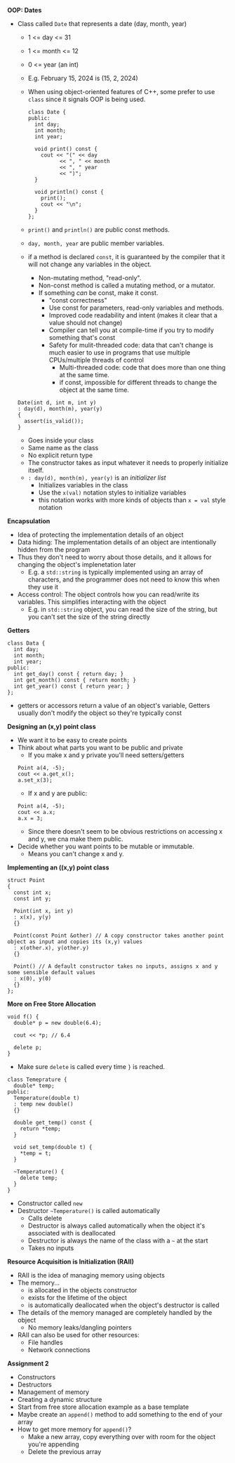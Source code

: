 **OOP: Dates**
- Class called ``Date`` that represents a date (day, month, year)
  - 1 <= day <= 31
  - 1 <= month <= 12
  - 0 <= year (an int)
  - E.g. February 15, 2024 is (15, 2, 2024)
  - When using object-oriented features of C++, some prefer to use ``class`` since it signals OOP is being used.

    ```
    class Date {
    public:
      int day;
      int month;
      int year;

      void print() const {
        cout << "(" << day
              << ", " << month
              << ", " year
              << ")";
      }

      void println() const {
        print();
        cout << "\n";
      }
    };
    ```
    
  - ``print()`` and ``println()`` are public const methods.
  - ``day, month, year`` are public member variables.
  - if a method is declared ``const``, it is guaranteed by the compiler that it will not change any variables in the object.
    - Non-mutating method, "read-only".
    - Non-const method is called a mutating method, or a mutator.
    - If something *can* be const, make it const.
      - "const correctness"
      - Use const for parameters, read-only variables and methods.
      - Improved code readability and intent (makes it clear that a value should not change)
      - Compiler can tell you at compile-time if you try to modify something that's const
      - Safety for mulit-threaded code: data that can't change is much easier to use in programs that use multiple CPUs/multiple threads of control
        - Multi-threaded code: code that does more than one thing at the same time.
        - if const, impossible for different threads to change the object at the same time.

  ```
  Date(int d, int m, int y)
  : day(d), month(m), year(y)
  {
    assert(is_valid());
  }
  ```
  - Goes inside your class
  - Same name as the class
  - No explicit return type
  - The constructor takes as input whatever it needs to properly initialize itself.
  - ``: day(d), month(m), year(y)`` is an *initializer list*
    - Initializes variables in the class
    - Use the ``x(val)`` notation styles to initialize variables
    - this notation works with more kinds of objects than ``x = val`` style notation

**Encapsulation**
- Idea of protecting the implementation details of an object
- Data hiding: The implementation details of an object are intentionally hidden from the program
- Thus they don't need to worry about those details, and it allows for changing the object's implenetation later
  - E.g. a ``std::string`` is typically implemented using an array of characters, and the programmer does not need to know this when they use it
- Access control: The object controls how you can read/write its variables. This simplifies interacting with the object
  - E.g. in ``std::string`` object, you can read the size of the string, but you can't set the size of the string directly
   
**Getters**

  ```
  class Data {
    int day;
    int month;
    int year;
  public:
    int get_day() const { return day; }
    int get_month() const { return month; }
    int get_year() const { return year; }
  };
  ```
- getters or accessors return a value of an object's variable, Getters usually don't modify the object so they're typically const

**Designing an (x,y) point class**
- We want it to be easy to create points
- Think about what parts you want to be public and private
  - If you make x and y private you'll need setters/getters
  ```
  Point a(4, -5);
  cout << a.get_x();
  a.set_x(3);
  ```
  - If x and y are public:
  ```
  Point a(4, -5);
  cout << a.x;
  a.x = 3;
  ```
  - Since there doesn't seem to be obvious restrictions on accessing x and y, we cna make them public.
- Decide whether you want points to be mutable or immutable.
  - Means you can't change x and y.

**Implementing an ((x,y) point class**
```
struct Point
{
  const int x;
  const int y;

  Point(int x, int y)
  : x(x), y(y)
  {}

  Point(const Point &other) // A copy constructor takes another point object as input and copies its (x,y) values
  : x(other.x), y(other.y)
  {}

  Point() // A default constructor takes no inputs, assigns x and y some sensible default values
  : x(0), y(0)
  {}
};
```

**More on Free Store Allocation**

```
void f() {
  double* p = new double(6.4);

  cout << *p; // 6.4

  delete p;
}
```
- Make sure ``delete`` is called every time ``}`` is reached.

```
class Temeprature {
  double* temp;
public:
  Temperature(double t)
  : temp new double()
  {}

  double get_temp() const {
    return *temp;
  }

  void set_temp(double t) {
    *temp = t;
  }

  ~Temperature() {
    delete temp;
  }
}
```

- Constructor called ``new``
- Destructor ``~Temperature()`` is called automatically
  - Calls delete
  - Destructor is always called automatically when the object it's associated with is deallocated
  - Destructor is always the name of the class with a ``~`` at the start
  - Takes no inputs

**Resource Acquisition is Initialization (RAII)**
- RAII is the idea of managing memory using objects
- The memory...
  - is allocated in the objects constructor
  - exists for the lifetime of the object
  - is automatically deallocated when the object's destructor is called
- The details of the memory managed are completely handled by the object
  - No memory leaks/dangling pointers
- RAII can also be used for other resources:
  - File handles
  - Network connections

**Assignment 2**
- Constructors
- Destructors
- Management of memory
- Creating a dynamic structure
- Start from free store allocation example as a base template
- Maybe create an ``append()`` method to add something to the end of your array
- How to get more memory for ``append()``?
  - Make a new array, copy everything over with room for the object you're appending
  - Delete the previous array

